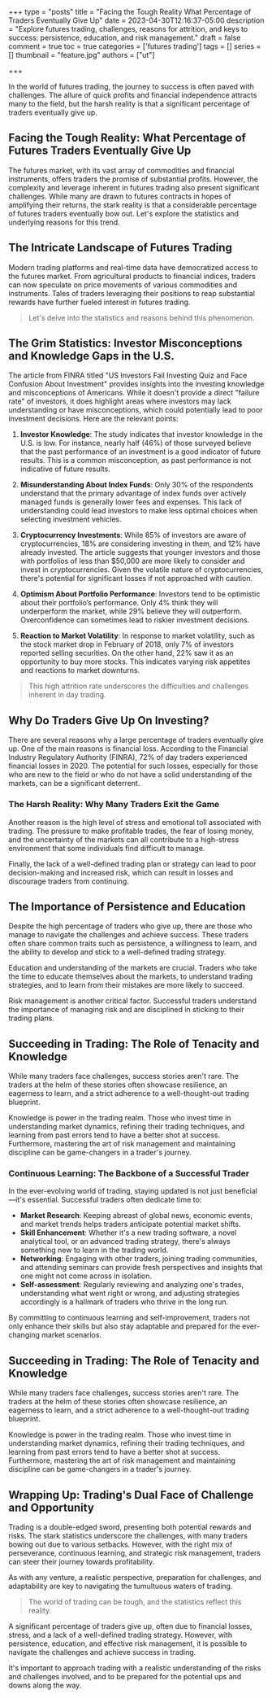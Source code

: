 +++
type = "posts"
title = "Facing the Tough Reality What Percentage of Traders Eventually Give Up"
date =  2023-04-30T12:16:37-05:00
description = "Explore futures trading, challenges, reasons for attrition, and keys to success: persistence, education, and risk management."
draft = false
comment = true
toc = true
categories = ['futures trading']
tags = []
series = []
thumbnail = "feature.jpg"
authors = ["ut"]

+++


In the world of futures trading, the journey to success is often paved with challenges. The allure of quick profits and financial independence attracts many to the field, but the harsh reality is that a significant percentage of traders eventually give up.

## Facing the Tough Reality: What Percentage of Futures Traders Eventually Give Up

The futures market, with its vast array of commodities and financial instruments, offers traders the promise of substantial profits. However, the complexity and leverage inherent in futures trading also present significant challenges. While many are drawn to futures contracts in hopes of amplifying their returns, the stark reality is that a considerable percentage of futures traders eventually bow out. Let's explore the statistics and underlying reasons for this trend.

## The Intricate Landscape of Futures Trading

Modern trading platforms and real-time data have democratized access to the futures market. From agricultural products to financial indices, traders can now speculate on price movements of various commodities and instruments. Tales of traders leveraging their positions to reap substantial rewards have further fueled interest in futures trading.

> Let's delve into the statistics and reasons behind this phenomenon.

## The Grim Statistics: Investor Misconceptions and Knowledge Gaps in the U.S.

The article from FINRA titled "US Investors Fail Investing Quiz and Face Confusion About Investment" provides insights into the investing knowledge and misconceptions of Americans. While it doesn't provide a direct "failure rate" of investors, it does highlight areas where investors may lack understanding or have misconceptions, which could potentially lead to poor investment decisions. Here are the relevant points:

1. **Investor Knowledge**: The study indicates that investor knowledge in the U.S. is low. For instance, nearly half (46%) of those surveyed believe that the past performance of an investment is a good indicator of future results. This is a common misconception, as past performance is not indicative of future results.

2. **Misunderstanding About Index Funds**: Only 30% of the respondents understand that the primary advantage of index funds over actively managed funds is generally lower fees and expenses. This lack of understanding could lead investors to make less optimal choices when selecting investment vehicles.

3. **Cryptocurrency Investments**: While 85% of investors are aware of cryptocurrencies, 18% are considering investing in them, and 12% have already invested. The article suggests that younger investors and those with portfolios of less than $50,000 are more likely to consider and invest in cryptocurrencies. Given the volatile nature of cryptocurrencies, there's potential for significant losses if not approached with caution.

4. **Optimism About Portfolio Performance**: Investors tend to be optimistic about their portfolio’s performance. Only 4% think they will underperform the market, while 29% believe they will outperform. Overconfidence can sometimes lead to riskier investment decisions.

5. **Reaction to Market Volatility**: In response to market volatility, such as the stock market drop in February of 2018, only 7% of investors reported selling securities. On the other hand, 22% saw it as an opportunity to buy more stocks. This indicates varying risk appetites and reactions to market downturns.

> This high attrition rate underscores the difficulties and challenges inherent in day trading.


## Why Do Traders Give Up On Investing?

There are several reasons why a large percentage of traders eventually give up. One of the main reasons is financial loss. According to the Financial Industry Regulatory Authority (FINRA), 72% of day traders experienced financial losses in 2020. The potential for such losses, especially for those who are new to the field or who do not have a solid understanding of the markets, can be a significant deterrent.

### The Harsh Reality: Why Many Traders Exit the Game

Another reason is the high level of stress and emotional toll associated with trading. The pressure to make profitable trades, the fear of losing money, and the uncertainty of the markets can all contribute to a high-stress environment that some individuals find difficult to manage.

Finally, the lack of a well-defined trading plan or strategy can lead to poor decision-making and increased risk, which can result in losses and discourage traders from continuing.

## The Importance of Persistence and Education

Despite the high percentage of traders who give up, there are those who manage to navigate the challenges and achieve success. These traders often share common traits such as persistence, a willingness to learn, and the ability to develop and stick to a well-defined trading strategy.

Education and understanding of the markets are crucial. Traders who take the time to educate themselves about the markets, to understand trading strategies, and to learn from their mistakes are more likely to succeed.

Risk management is another critical factor. Successful traders understand the importance of managing risk and are disciplined in sticking to their trading plans.

## Succeeding in Trading: The Role of Tenacity and Knowledge

While many traders face challenges, success stories aren't rare. The traders at the helm of these stories often showcase resilience, an eagerness to learn, and a strict adherence to a well-thought-out trading blueprint.

Knowledge is power in the trading realm. Those who invest time in understanding market dynamics, refining their trading techniques, and learning from past errors tend to have a better shot at success. Furthermore, mastering the art of risk management and maintaining discipline can be game-changers in a trader's journey.

### **Continuous Learning: The Backbone of a Successful Trader**

In the ever-evolving world of trading, staying updated is not just beneficial—it's essential. Successful traders often dedicate time to:

 - **Market Research**: Keeping abreast of global news, economic events, and market trends helps traders anticipate potential market shifts.
 - **Skill Enhancement**: Whether it's a new trading software, a novel analytical tool, or an advanced trading strategy, there's always something new to learn in the trading world.
 - **Networking**: Engaging with other traders, joining trading communities, and attending seminars can provide fresh perspectives and insights that one might not come across in isolation.
 - **Self-assessment**: Regularly reviewing and analyzing one's trades, understanding what went right or wrong, and adjusting strategies accordingly is a hallmark of traders who thrive in the long run.

By committing to continuous learning and self-improvement, traders not only enhance their skills but also stay adaptable and prepared for the ever-changing market scenarios.

## Succeeding in Trading: The Role of Tenacity and Knowledge

While many traders face challenges, success stories aren't rare. The traders at the helm of these stories often showcase resilience, an eagerness to learn, and a strict adherence to a well-thought-out trading blueprint.

Knowledge is power in the trading realm. Those who invest time in understanding market dynamics, refining their trading techniques, and learning from past errors tend to have a better shot at success. Furthermore, mastering the art of risk management and maintaining discipline can be game-changers in a trader's journey.


## Wrapping Up: Trading's Dual Face of Challenge and Opportunity

Trading is a double-edged sword, presenting both potential rewards and risks. The stark statistics underscore the challenges, with many traders bowing out due to various setbacks. However, with the right mix of perseverance, continuous learning, and strategic risk management, traders can steer their journey towards profitability.

As with any venture, a realistic perspective, preparation for challenges, and adaptability are key to navigating the tumultuous waters of trading.

> The world of trading can be tough, and the statistics reflect this reality.

A significant percentage of traders give up, often due to financial losses, stress, and a lack of a well-defined trading strategy. However, with persistence, education, and effective risk management, it is possible to navigate the challenges and achieve success in trading.

It's important to approach trading with a realistic understanding of the risks and challenges involved, and to be prepared for the potential ups and downs along the way.
